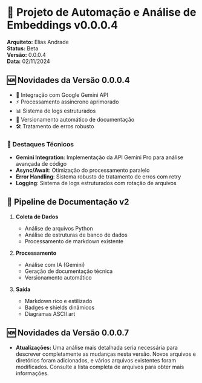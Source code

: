 # 🚀 Projeto de Automação e Análise de Embeddings v0.0.0.4

**Arquiteto:** Elias Andrade  
**Status:** Beta  
**Versão:** 0.0.0.4  
**Data:** 02/11/2024

## 🆕 Novidades da Versão 0.0.0.4

- 🤖 Integração com Google Gemini API
- ⚡ Processamento assíncrono aprimorado
- 📊 Sistema de logs estruturados
- 🔄 Versionamento automático de documentação
- 🛠️ Tratamento de erros robusto

### 🌟 Destaques Técnicos

- **Gemini Integration**: Implementação da API Gemini Pro para análise avançada de código
- **Async/Await**: Otimização do processamento paralelo
- **Error Handling**: Sistema robusto de tratamento de erros com retry
- **Logging**: Sistema de logs estruturados com rotação de arquivos

## 🔄 Pipeline de Documentação v2

1. **Coleta de Dados**
   - Análise de arquivos Python
   - Análise de estruturas de banco de dados
   - Processamento de markdown existente

2. **Processamento**
   - Análise com IA (Gemini)
   - Geração de documentação técnica
   - Versionamento automático

3. **Saída**
   - Markdown rico e estilizado
   - Badges e shields dinâmicos
   - Diagramas ASCII art

## 🆕 Novidades da Versão 0.0.0.7

- **Atualizações:**  Uma análise mais detalhada seria necessária para descrever completamente as mudanças nesta versão.  Novos arquivos e diretórios foram adicionados, e vários arquivos existentes foram modificados.  Consulte a lista completa de arquivos para obter mais informações.
